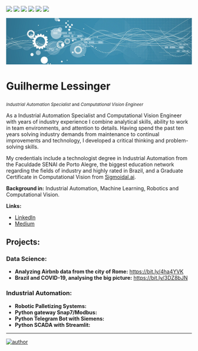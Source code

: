 [![](https://img.shields.io/badge/python-3.7+-blue.svg)](https://www.python.org/downloads/release/python-365/) ![](https://img.shields.io/badge/TiaPortal-14/15/17/20-blue) ![](https://img.shields.io/badge/OpenCV-4.0+-blue) ![](https://img.shields.io/badge/PLC-Siemens/Omron/Delta-blue) ![](https://img.shields.io/badge/IndustrialRobots-KUKA/FANUC/NACHI/ABB-blue) ![](https://img.shields.io/badge/Python-Snap7/Modbus-blue)
<p align="center">
  <img src="1681754598548.jpeg" >
</p>

# Guilherme Lessinger
<sub>*Industrial Automation Specialist* and *Computational Vision Engineer*</sub>

As a Industrial Automation Specialist and Computational Vision Engineer with years of industry experience I combine analytical skills, ability to work in team environments, and attention to details. Having spend the past ten years solving industry demands from maintenance to continual improvements and technology, I developed a critical thinking and problem-solving skills.

My credentials include a technologist degree in Industrial Automation from the Faculdade SENAI de Porto Alegre, the biggest education network regarding the fields of industry and highly rated in Brazil, and a Graduate Certificate in Computational Vision from [Sigmoidal.ai](https://sigmoidal.ai).

**Background in:** Industrial Automation, Machine Learning, Robotics and Computational Vision.

**Links:**

* [LinkedIn](https://www.linkedin.com/in/guilherme-lessinger/)
* [Medium](https://www.medium.com)


## Projects:

### Data Science: 
* **Analyzing Airbnb data from the city of Rome:** https://bit.ly/4ha4YVK 
* **Brazil and COVID-19, analysing the big picture:** https://bit.ly/3DZ8bJN

### Industrial Automation:
* **Robotic Palletizing Systems:** 
* **Python gateway Snap7/Modbus:** 
* **Python Telegram Bot with Siemens:** 
* **Python SCADA with Streamlit:**


---



[![author](https://img.shields.io/badge/author-lessinger-green)](https://www.linkedin.com/in/guilherme-lessinger/) 
